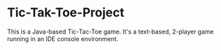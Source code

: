 # Tic-Tak-Toe-Project
This is a Java-based Tic-Tac-Toe game. 
It's a text-based, 2-player game running in an IDE console environment.
